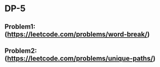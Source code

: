 # DP-5

## Problem1: (https://leetcode.com/problems/word-break/)


## Problem2: (https://leetcode.com/problems/unique-paths/)

